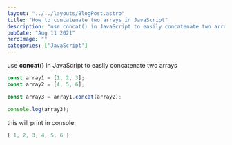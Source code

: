 ```yaml
---
layout: "../../layouts/BlogPost.astro"
title: "How to concatenate two arrays in JavaScript"
description: "use concat() in JavaScript to easily concatenate two arrays."
pubDate: "Aug 11 2021"
heroImage: ""
categories: ['JavaScript']
--- 
```


use **concat()** in JavaScript to easily concatenate two arrays

```javascript
const array1 = [1, 2, 3];
const array2 = [4, 5, 6];

const array3 = array1.concat(array2);

console.log(array3);
```

this will print in console:

```javascript
[ 1, 2, 3, 4, 5, 6 ]
```